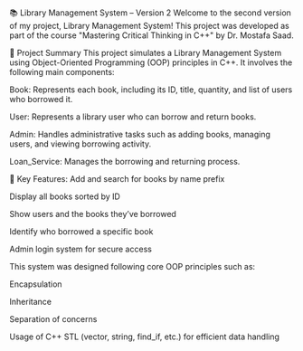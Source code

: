 📚 Library Management System – Version 2
Welcome to the second version of my project, Library Management System!
This project was developed as part of the course "Mastering Critical Thinking in C++" by Dr. Mostafa Saad.

📝 Project Summary
This project simulates a Library Management System using Object-Oriented Programming (OOP) principles in C++.
It involves the following main components:

Book: Represents each book, including its ID, title, quantity, and list of users who borrowed it.

User: Represents a library user who can borrow and return books.

Admin: Handles administrative tasks such as adding books, managing users, and viewing borrowing activity.

Loan_Service: Manages the borrowing and returning process.

🔧 Key Features:
Add and search for books by name prefix

Display all books sorted by ID

Show users and the books they’ve borrowed

Identify who borrowed a specific book

Admin login system for secure access

This system was designed following core OOP principles such as:

Encapsulation

Inheritance

Separation of concerns

Usage of C++ STL (vector, string, find_if, etc.) for efficient data handling
